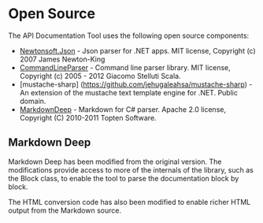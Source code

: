 # Open Source
The API Documentation Tool uses the following open source components:

* [Newtonsoft.Json](https://github.com/JamesNK/Newtonsoft.Json) - Json parser for .NET apps. MIT license, Copyright (c) 2007 James Newton-King
* [CommandLineParser](https://commandline.codeplex.com/) - Command line parser library. MIT license, Copyright (c) 2005 - 2012 Giacomo Stelluti Scala.
* [mustache-sharp] (https://github.com/jehugaleahsa/mustache-sharp) - An extension of the mustache text template engine for .NET. Public domain.
* [MarkdownDeep](https://github.com/toptensoftware/MarkdownDeep) - Markdown for C# parser. Apache 2.0 license, Copyright (C) 2010-2011 Topten Software.

## Markdown Deep

Markdown Deep has been modified from the original version. The modifications provide access to more of the internals
of the library, such as the Block class, to enable the tool to parse the documentation block by block.

The HTML conversion code has also been modified to enable richer HTML output from the Markdown source.

